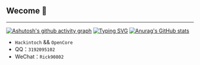 ## Wecome 👋
---
[![Ashutosh's github activity graph](https://activity-graph.herokuapp.com/graph?username=shilu0718)](https://github.com/ashutosh00710/github-readme-activity-graph)
[![Typing SVG](https://readme-typing-svg.demolab.com?font=Fira%E7%BC%96%E7%A0%81&size=29&pause=1000&color=7B51D1&center=%E9%94%99%E8%AF%AF&vCenter=%E9%94%99%E8%AF%AF&width=435&lines=Shilu%E7%A5%9D%E6%82%A8%E6%97%A9%E6%97%A5%E5%90%83%E4%B8%8A%E9%BB%91%E6%9E%9C！)](https://git.io/typing-svg)
[![Anurag's GitHub stats](https://github-readme-stats.vercel.app/api?username=shilu0718&show_icons=true&theme=buefy&hide=contribs,prs)](https://github.com/anuraghazra/github-readme-stats)
-  `Hackintoch` && `OpenCore` 
- QQ：`3192095102`
- WeChat：`Rick90802`
